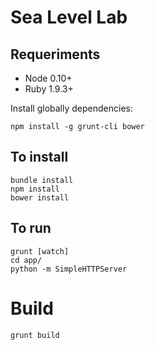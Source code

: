 Sea Level Lab
=============

## Requeriments

* Node 0.10+
* Ruby 1.9.3+

Install globally dependencies:

    npm install -g grunt-cli bower

## To install

    bundle install
    npm install
    bower install

## To run
    grunt [watch]
    cd app/
    python -m SimpleHTTPServer

# Build
    grunt build
